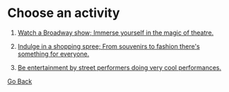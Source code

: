 # Choose an activity

1. [Watch a Broadway show; Immerse yourself in the magic of theatre.](congratulations.md)

2. [Indulge in a shopping spree; From souvenirs to fashion there's something for everyone.](congratulations.md)

3. [Be entertainment by street performers doing very cool performances.](congratulations.md)

[Go Back](destination2.md)
